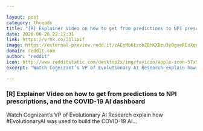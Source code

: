 ```yaml
---

layout: post
category: threads
title: "[R] Explainer Video on how to get from predictions to NPI prescriptions, and the COVID-19 AI dashboard"
date: 2020-06-26 22:17:31
link: https://vrhk.co/31lipif
image: https://external-preview.redd.it/zAEnMb6tzobZBhKXBzu3yOgseREoXqu9wzUbx1WgPh8.jpg?width=480&height=251.308900524&auto=webp&crop=480:251.308900524,smart&s=0c88cb88a959b4655e6e600497adee137b056958
domain: reddit.com
author: "reddit"
icon: http://www.redditstatic.com/desktop2x/img/favicon/apple-icon-57x57.png
excerpt: "Watch Cognizant’s VP of Evolutionary AI Research explain how #EvolutionaryAI was used to build the COVID-19 AI..."

---
```


### [R] Explainer Video on how to get from predictions to NPI prescriptions, and the COVID-19 AI dashboard

Watch Cognizant’s VP of Evolutionary AI Research explain how #EvolutionaryAI was used to build the COVID-19 AI...